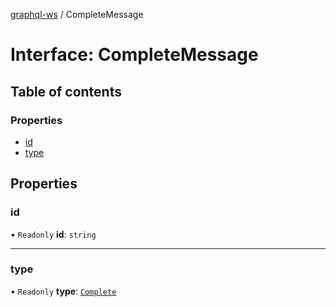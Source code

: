 [graphql-ws](../README.md) / CompleteMessage

# Interface: CompleteMessage

## Table of contents

### Properties

- [id](CompleteMessage.md#id)
- [type](CompleteMessage.md#type)

## Properties

### id

• `Readonly` **id**: `string`

___

### type

• `Readonly` **type**: [`Complete`](../enums/MessageType.md#complete)
